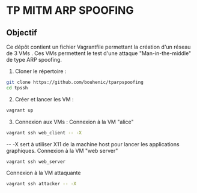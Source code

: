 # TP MITM ARP SPOOFING
## Objectif
Ce dépôt contient un fichier Vagrantfile permettant la création d'un réseau de 3 VMs . Ces VMs permettent le test d'une attaque "Man-in-the-middle" de type ARP spoofing.
1. Cloner le répertoire :
```bash
git clone https://github.com/bouhenic/tparpspoofing
cd tpssh
```
2. Créer et lancer les VM :
```bash
vagrant up
```
3. Connexion aux VMs :
Connexion à la VM "alice"
```bash
vagrant ssh web_client -- -X
```
-- -X sert à utiliser X11 de la machine host pour lancer les applications graphiques.
Connexion à la VM "web server"
```bash
vagrant ssh web_server
```
Connexion à la VM attaquante
```bash
vagrant ssh attacker -- -X
```
